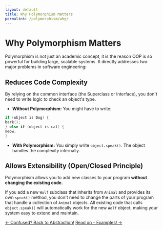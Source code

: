 ```yaml
---
layout: default
title: Why Polymorphism Matters
permalink: /polymorphism/why/
---
```


# Why Polymorphism Matters

Polymorphism is not just an academic concept, it is the reason OOP is so powerful for building large, scalable systems. It directly addresses two major problems in software engineering:

## Reduces Code Complexity

By relying on the common interface (the Superclass or Interface), you don't need to write logic to check an object's type.

* **Without Polymorphism:** You might have to write:

```C++
if (object is Dog) {
bark();
} else if (object is cat) {
meow;
}
```

* **With Polymorphism:** You simply write `object.speak()`. The object handles the complexity internally.

## Allows Extensibility (Open/Closed Principle)

Polymorphism allows you to add new classes to your program **without changing the existing code.**

If you add a new `Wolf` subclass that inherits from `Animal` and provides its own `speak()` method, you don't need to change the parts of your program that handle a collection of `Animal` objects. All existing code that calls `object.speak()` will automatically work for the new `Wolf` object, making your system easy to extend and maintain.

[← Confused? Back to Abstraction!](/polymorphism/why/)        [Read on - Examples! →](/polymorphism/examples/)
